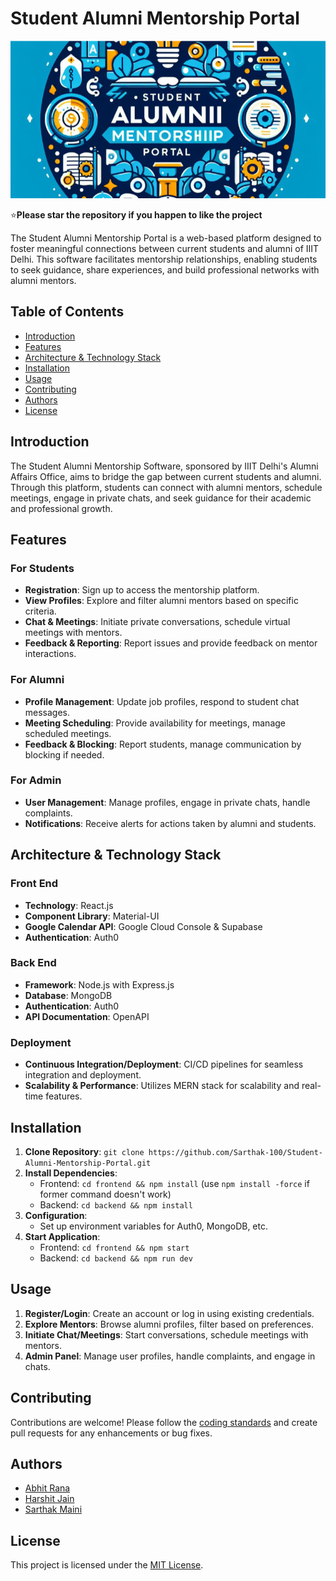 # Student Alumni Mentorship Portal

![Project Logo](resources/logo.png)

:star:**Please star the repository if you happen to like the project**

The Student Alumni Mentorship Portal is a web-based platform designed to foster meaningful connections between current students and alumni of IIIT Delhi. This software facilitates mentorship relationships, enabling students to seek guidance, share experiences, and build professional networks with alumni mentors.

## Table of Contents

- [Introduction](#introduction)
- [Features](#features)
- [Architecture & Technology Stack](#architecture--technology-stack)
- [Installation](#installation)
- [Usage](#usage)
- [Contributing](#contributing)
- [Authors](#authors)
- [License](#license)

## Introduction

The Student Alumni Mentorship Software, sponsored by IIIT Delhi's Alumni Affairs Office, aims to bridge the gap between current students and alumni. Through this platform, students can connect with alumni mentors, schedule meetings, engage in private chats, and seek guidance for their academic and professional growth.

## Features

### For Students

- **Registration**: Sign up to access the mentorship platform.
- **View Profiles**: Explore and filter alumni mentors based on specific criteria.
- **Chat & Meetings**: Initiate private conversations, schedule virtual meetings with mentors.
- **Feedback & Reporting**: Report issues and provide feedback on mentor interactions.

### For Alumni

- **Profile Management**: Update job profiles, respond to student chat messages.
- **Meeting Scheduling**: Provide availability for meetings, manage scheduled meetings.
- **Feedback & Blocking**: Report students, manage communication by blocking if needed.

### For Admin

- **User Management**: Manage profiles, engage in private chats, handle complaints.
- **Notifications**: Receive alerts for actions taken by alumni and students.

## Architecture & Technology Stack

### Front End

- **Technology**: React.js
- **Component Library**: Material-UI
- **Google Calendar API**: Google Cloud Console & Supabase
- **Authentication**: Auth0

### Back End

- **Framework**: Node.js with Express.js
- **Database**: MongoDB
- **Authentication**: Auth0
- **API Documentation**: OpenAPI

### Deployment

- **Continuous Integration/Deployment**: CI/CD pipelines for seamless integration and deployment.
- **Scalability & Performance**: Utilizes MERN stack for scalability and real-time features.

## Installation

1. **Clone Repository**: `git clone https://github.com/Sarthak-100/Student-Alumni-Mentorship-Portal.git`
2. **Install Dependencies**:
   - Frontend: `cd frontend && npm install` (use `npm install -force` if former command doesn't work)
   - Backend: `cd backend && npm install`
3. **Configuration**:
   - Set up environment variables for Auth0, MongoDB, etc.
4. **Start Application**:
   - Frontend: `cd frontend && npm start`
   - Backend: `cd backend && npm run dev`

## Usage

1. **Register/Login**: Create an account or log in using existing credentials.
2. **Explore Mentors**: Browse alumni profiles, filter based on preferences.
3. **Initiate Chat/Meetings**: Start conversations, schedule meetings with mentors.
4. **Admin Panel**: Manage user profiles, handle complaints, and engage in chats.

## Contributing

Contributions are welcome! Please follow the [coding standards](docs/Coding%20Standards%20Document.pdf) and create pull requests for any enhancements or bug fixes.

## Authors

- [Abhit Rana](https://github.com/abhit-rana)
- [Harshit Jain](https://github.com/HarshitJain-1908)
- [Sarthak Maini](https://github.com/Sarthak-10/)

## License

This project is licensed under the [MIT License](LICENSE).

